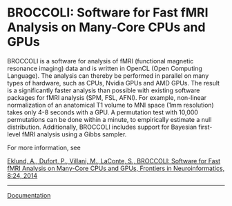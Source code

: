 BROCCOLI: Software for Fast fMRI Analysis on Many-Core CPUs and GPUs
========

BROCCOLI is a software for analysis of fMRI (functional magnetic resonance imaging) data and is written in OpenCL (Open Computing Language). The analysis can thereby be performed in parallel on many types of hardware, such as CPUs, Nvidia GPUs and AMD GPUs. The result is a significantly faster analysis than possible with existing software packages for fMRI analysis (SPM, FSL, AFNI). For example, non-linear normalization of an anatomical T1 volume to MNI space (1mm resolution) takes only 4-8 seconds with a GPU. A permutation test with 10,000 permutations can be done within a minute, to empirically estimate a null distribution. Additionally, BROCCOLI includes support for Bayesian first-level fMRI analysis using a Gibbs sampler.

For more information, see

[Eklund, A., Dufort, P., Villani, M., LaConte, S., BROCCOLI: Software for Fast fMRI Analysis on Many-Core CPUs and GPUs, Frontiers in Neuroinformatics, 8:24, 2014](http://journal.frontiersin.org/Journal/10.3389/fninf.2014.00024/abstract)

--------------------------------------------------------------------

[Documentation](https://github.com/wanderine/BROCCOLI/blob/master/documentation/broccoli.pdf)





